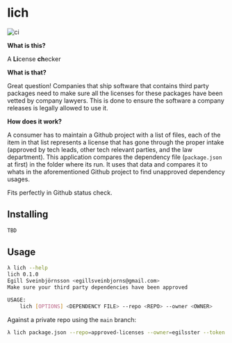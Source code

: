 # lich

![ci](https://github.com/egilsster/lich-rs/workflows/ci/badge.svg?branch=main)

**What is this?**

A <b>Li</b>cense <b>ch</b>ecker

**What is that?**

Great question! Companies that ship software that contains third party packages
need to make sure all the licenses for these packages have been vetted by company
lawyers. This is done to ensure the software a company releases is legally allowed
to use it.

**How does it work?**

A consumer has to maintain a Github project with a list of files, each of the item in that
list represents a license that has gone through the proper intake (approved by tech leads,
other tech relevant parties, and the law department). This application compares the
dependency file (`package.json` at first) in the folder where its run. It uses that data
and compares it to whats in the aforementioned Github project to find unapproved
dependency usages.

Fits perfectly in Github status check.

## Installing

```sh
TBD
```

## Usage

```sh
λ lich --help
lich 0.1.0
Egill Sveinbjörnsson <egillsveinbjorns@gmail.com>
Make sure your third party dependencies have been approved

USAGE:
    lich [OPTIONS] <DEPENDENCY FILE> --repo <REPO> --owner <OWNER>
```

Against a private repo using the `main` branch:

```sh
λ lich package.json --repo=approved-licenses --owner=egilsster --token $(GITHUB_TOKEN)
```
